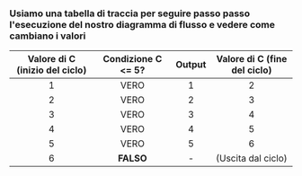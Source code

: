 ### Usiamo una <Alert>tabella di traccia</Alert> per seguire passo passo l'esecuzione del nostro diagramma di flusso e vedere come cambiano i valori


| Valore di C (inizio del ciclo) | Condizione C <= 5? | Output | Valore di C (fine del ciclo) |
| :------------------------------: | :--------------------: | :----: | :----------------------------: |
|                1                 |          VERO          |   1    |               2                |
|                2                 |          VERO          |   2    |               3                |
|                3                 |          VERO          |   3    |               4                |
|                4                 |          VERO          |   4    |               5                |
|                5                 |          VERO          |   5    |               6                |
|                6                 |         **FALSO** |   -    |         (Uscita dal ciclo)         |
